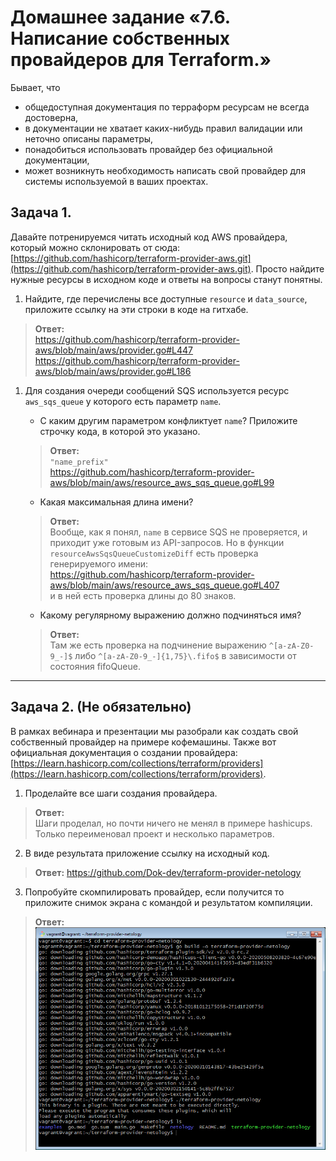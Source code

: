 # Домашнее задание «7.6. Написание собственных провайдеров для Terraform.»

Бывает, что 
* общедоступная документация по терраформ ресурсам не всегда достоверна,
* в документации не хватает каких-нибудь правил валидации или неточно описаны параметры,
* понадобиться использовать провайдер без официальной документации,
* может возникнуть необходимость написать свой провайдер для системы используемой в ваших проектах.   

## Задача 1. 
Давайте потренируемся читать исходный код AWS провайдера, который можно склонировать от сюда: 
[https://github.com/hashicorp/terraform-provider-aws.git](https://github.com/hashicorp/terraform-provider-aws.git).
Просто найдите нужные ресурсы в исходном коде и ответы на вопросы станут понятны.


1. Найдите, где перечислены все доступные `resource` и `data_source`, приложите ссылку на эти строки в коде на 
гитхабе.   
>**Ответ:**    
>https://github.com/hashicorp/terraform-provider-aws/blob/main/aws/provider.go#L447    
>https://github.com/hashicorp/terraform-provider-aws/blob/main/aws/provider.go#L186

1. Для создания очереди сообщений SQS используется ресурс `aws_sqs_queue` у которого есть параметр `name`. 
    * С каким другим параметром конфликтует `name`? Приложите строчку кода, в которой это указано.
     >**Ответ:**   
     `"name_prefix"`    
     https://github.com/hashicorp/terraform-provider-aws/blob/main/aws/resource_aws_sqs_queue.go#L99

    * Какая максимальная длина имени? 
    >**Ответ:**   
    >Вообще, как я понял, `name` в сервисе SQS не проверяется, и приходит уже готовым из API-запросов. Но в функции `resourceAwsSqsQueueCustomizeDiff` есть проверка генерируемого имени:    
    >https://github.com/hashicorp/terraform-provider-aws/blob/main/aws/resource_aws_sqs_queue.go#L407   
    >и в ней есть проверка длины до 80 знаков.

    * Какому регулярному выражению должно подчиняться имя? 
    >**Ответ:**   
    >Там же есть проверка на подчинение выражению `^[a-zA-Z0-9_-]$` либо `^[a-zA-Z0-9_-]{1,75}\.fifo$` в зависимости от состояния fifoQueue.
    

---

## Задача 2. (Не обязательно) 
В рамках вебинара и презентации мы разобрали как создать свой собственный провайдер на примере кофемашины. 
Также вот официальная документация о создании провайдера: 
[https://learn.hashicorp.com/collections/terraform/providers](https://learn.hashicorp.com/collections/terraform/providers).

1. Проделайте все шаги создания провайдера.
>**Ответ:**   
>Шаги проделал, но почти ничего не менял в примере hashicups. Только переименовал проект и несколько параметров.

2. В виде результата приложение ссылку на исходный код.
>**Ответ:**   https://github.com/Dok-dev/terraform-provider-netology

3. Попробуйте скомпилировать провайдер, если получится то приложите снимок экрана с командой и результатом компиляции.
>**Ответ:**   
>![2.0](2.png)